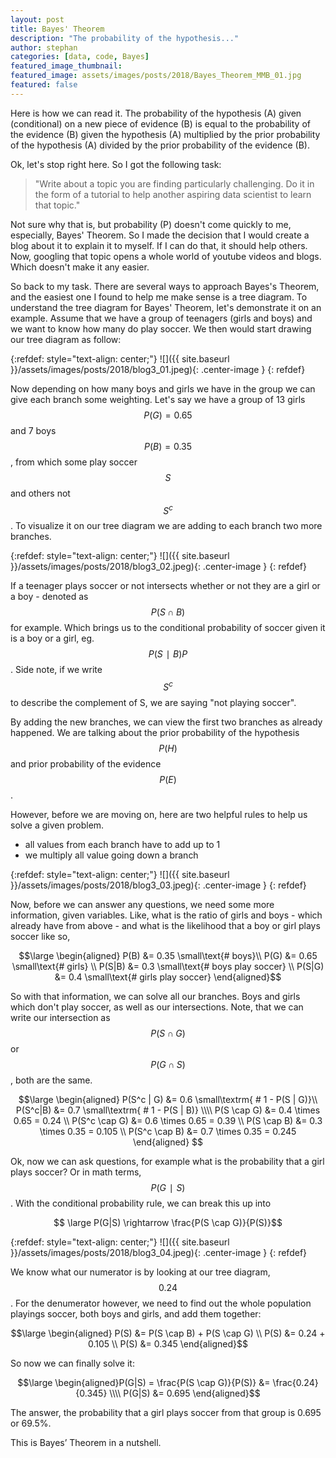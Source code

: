 ```yaml
---
layout: post
title: Bayes' Theorem
description: "The probability of the hypothesis..."
author: stephan
categories: [data, code, Bayes]
featured_image_thumbnail:
featured_image: assets/images/posts/2018/Bayes_Theorem_MMB_01.jpg
featured: false
---
```



Here is how we can read it. The probability of the hypothesis (A) given (conditional) on a new piece of evidence (B) is equal to the probability of the evidence (B) given the hypothesis (A) multiplied by the prior probability of the hypothesis (A) divided by the prior probability of the evidence (B).

Ok, let's stop right here. So I got the following task:

> "Write about a topic you are finding particularly challenging. Do it in the form of a tutorial to help another aspiring data scientist to learn that topic."

Not sure why that is, but probability (P) doesn't come quickly to me, especially, Bayes' Theorem. So I made the decision that I would create a blog about it to explain it to myself. If I can do that, it should help others. Now, googling that topic opens a whole world of youtube videos and blogs. Which doesn't make it any easier.

So back to my task. There are several ways to approach Bayes's Theorem, and the easiest one I found to help me make sense is a tree diagram. To understand the tree diagram for Bayes' Theorem, let's demonstrate it on an example. Assume that we have a group of teenagers (girls and boys) and we want to know how many do play soccer. We then would start drawing our tree diagram as follow:

{:refdef: style="text-align: center;"}
![]({{ site.baseurl }}/assets/images/posts/2018/blog3_01.jpeg){: .center-image }
{: refdef}

Now depending on how many boys and girls we have in the group we can give each branch some weighting. Let's say we have a group of 13 girls $$P(G)=0.65$$ and 7 boys $$P(B)=0.35$$, from which some play soccer $$S$$ and others not $$S^c$$. To visualize it on our tree diagram we are adding to each branch two more branches.

{:refdef: style="text-align: center;"}
![]({{ site.baseurl }}/assets/images/posts/2018/blog3_02.jpeg){: .center-image }
{: refdef}

If a teenager plays soccer or not intersects whether or not they are a girl or a boy - denoted as $$P(S \cap B)$$ for example. Which brings us to the conditional probability of soccer given it is a boy or a girl, eg. $$P(S∣B)P$$. Side note, if we write $$S^c$$ to describe the complement of S, we are saying "not playing soccer".

By adding the new branches, we can view the first two branches as already happened. We are talking about the prior probability of the hypothesis $$P(H)$$ and prior probability of the evidence $$P(E)$$.

However, before we are moving on, here are two helpful rules to help us solve a given problem.
* all values from each branch have to add up to 1
* we multiply all value going down a branch

{:refdef: style="text-align: center;"}
![]({{ site.baseurl }}/assets/images/posts/2018/blog3_03.jpeg){: .center-image }
{: refdef}

Now, before we can answer any questions, we need some more information, given variables. Like, what is the ratio of girls and boys - which already have from above - and what is the likelihood that a boy or girl plays soccer like so,

$$\large \begin{aligned}    P(B) &= 0.35  \small\text{# boys}\\    P(G) &= 0.65  \small\text{# girls}  \\   P(S|B) &= 0.3  \small\text{# boys play soccer}  \\   P(S|G) &= 0.4   \small\text{# girls play soccer}  \end{aligned}$$

So with that information, we can solve all our branches. Boys and girls which don't play soccer, as well as our intersections. Note, that we can write our intersection as $$P(S \cap G)$$ or $$P(G \cap S)$$, both are the same.

$$\large \begin{aligned}    P(S^c | G) &= 0.6 \small\textrm{    # 1 - P(S | G)}\\    P(S^c|B) &= 0.7 \small\textrm{    # 1 - P(S | B)} \\\\    P(S \cap G) &= 0.4 \times 0.65 = 0.24 \\    P(S^c \cap G) &= 0.6 \times 0.65 = 0.39 \\    P(S \cap B) &= 0.3 \times 0.35 = 0.105 \\    P(S^c \cap B) &= 0.7 \times 0.35 = 0.245   \end{aligned}  $$

Ok, now we can ask questions, for example what is the probability that a girl plays soccer? Or in math terms, $$P(G∣S)$$. With the conditional probability rule, we can break this up into

$$ \large P(G|S) \rightarrow \frac{P(S \cap G)}{P(S)}$$

{:refdef: style="text-align: center;"}
![]({{ site.baseurl }}/assets/images/posts/2018/blog3_04.jpeg){: .center-image }
{: refdef}

We know what our numerator is by looking at our tree diagram, $$0.24$$. For the denumerator however, we need to find out the whole population playings soccer, both boys and girls, and add them together:

$$\large \begin{aligned} P(S) &= P(S \cap B) + P(S \cap G) \\ P(S) &= 0.24 + 0.105 \\ P(S) &= 0.345 \end{aligned}$$

So now we can finally solve it:

$$\large \begin{aligned}P(G|S) = \frac{P(S \cap G)}{P(S)} &= \frac{0.24}{0.345} \\\\ P(G|S) &= 0.695 \end{aligned}$$

The answer, the probability that a girl plays soccer from that group is 0.695 or 69.5%.

This is Bayes’ Theorem in a nutshell.
